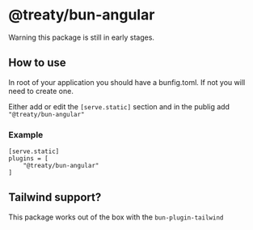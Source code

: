 # @treaty/bun-angular

Warning this package is still in early stages.


## How to use

In root of your application you should have a bunfig.toml. If not you will need to create one.

Either add or edit the `[serve.static]` section and in the publig add `"@treaty/bun-angular"`

### Example
```
[serve.static]
plugins = [
    "@treaty/bun-angular"
]
```

## Tailwind support?

This package works out of the box with the `bun-plugin-tailwind`